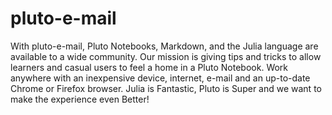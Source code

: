 # pluto-e-mail
With pluto-e-mail, Pluto Notebooks, Markdown, and the
Julia language are available to a wide community.
Our mission is giving tips and tricks to allow learners
and casual users to feel a home in a Pluto Notebook.
Work anywhere with an inexpensive device, internet,
e-mail and an up-to-date Chrome or Firefox browser. 
Julia is Fantastic, Pluto is Super and we want
to make the experience even Better!
